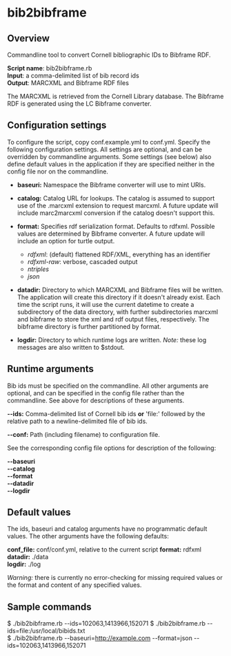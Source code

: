 # bib2bibframe #

## Overview ##

Commandline tool to convert Cornell bibliographic IDs to Bibframe RDF.

**Script name**: bib2bibframe.rb  
**Input**: a comma-delimited list of bib record ids   
**Output**: MARCXML and Bibframe RDF files

The MARCXML is retrieved from the Cornell Library database. The Bibframe RDF is
generated using the LC Bibframe converter.


## Configuration settings ##

To configure the script, copy conf.example.yml to conf.yml. Specify the 
following configuration settings. All settings are optional, and can be 
overridden by commandline arguments. Some settings (see below) also define 
default values in the application if they are specified neither in the config 
file nor on the commandline.

- **baseuri:** Namespace the Bibframe converter will use to mint URIs.

- **catalog:** Catalog URL for lookups. The catalog is assumed to support use of 
the .marcxml extension to request marcxml. A future update will include 
marc2marcxml conversion if the catalog doesn't support this.

- **format:** Specifies rdf serialization format. Defaults to rdfxml. Possible
values are determined by Bibframe converter. A future update will include an
option for turtle output.   
    - *rdfxml*: (default) flattened RDF/XML, everything has an identifier  
    - *rdfxml-raw*: verbose, cascaded output  
    - *ntriples*  
    - *json*  

- **datadir:** Directory to which MARCXML and Bibframe files will be written. 
The application will create this directory if it doesn't already exist. Each 
time the script runs, it will use the current datetime to create a subdirectory 
of the data directory, with further subdirectories marcxml and bibframe to store 
the xml and rdf output files, respectively. The bibframe directory is further
partitioned by format.

- **logdir:** Directory to which runtime logs are written. *Note:* these log
messages are also written to $stdout.


## Runtime arguments ##

Bib ids must be specified on the commandline. All other arguments are optional,
and can be specified in the config file rather than the commandline. See above
for descriptions of these arguments.

**--ids:** Comma-delimited list of Cornell bib ids **or** 'file:' followed by 
the relative path to a newline-delimited file of bib ids.

**--conf:** Path (including filename) to configuration file.

See the corresponding config file options for description of the following:

**--baseuri**   
**--catalog**     
**--format**     
**--datadir**     
**--logdir**     

## Default values ##

The ids, baseuri and catalog arguments have no programmatic default values. The 
other arguments have the following defaults:

**conf_file:** conf/conf.yml, relative to the current script
**format:** rdfxml  
**datadir:** ./data  
**logdir:** ./log  

*Warning:* there is currently no error-checking for missing required values or
the format and content of any specified values.


## Sample commands ##
$ ./bib2bibframe.rb --ids=102063,1413966,152071 
$ ./bib2bibframe.rb --ids=file:/usr/local/bibids.txt  
$ ./bib2bibframe.rb --baseuri=http://example.com --format=json --ids=102063,1413966,152071



